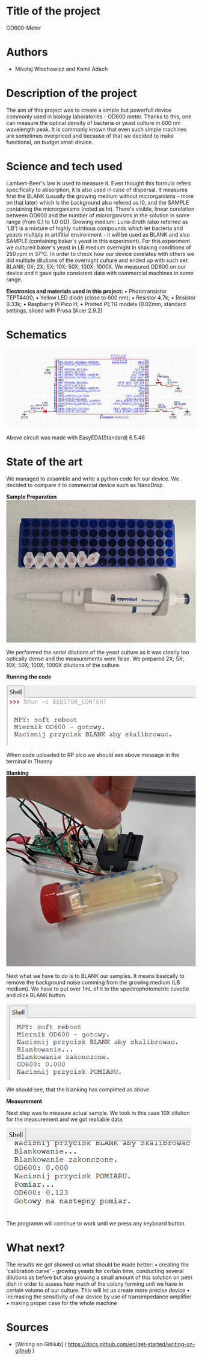 # Title of the project
OD600-Meter
# Authors 
- Mikołaj Włochowicz and Kamil Adach
# Description of the project 
The aim of this project was to create a simple but powerfull device commonly used in biology laboratories - OD600 meter. Thanks to this, one can measure the optical density of bacteria or yeast culture in 600 nm wavelength peak. It is commonly known that even such simple machines are sometimes overpriced and because of that we decided to make functional, on budget small device.
# Science and tech used 
Lambert-Beer's law is used to measure it. Even thought this formula refers specifically to absorption, it is also used in case of dispersal. It measures first the BLANK (usually the growing medium without microrganisms - more on that later) which is the background also refered as I0, and the SAMPLE containing the microrganisms (noted as In). There's visible, linear corelation between OD600 and the number of microrganisms in the solution in some range (from 0.1 to 1.0 OD).
Growing medium: Luria-Broth (also referred as 'LB') is a mixture of highly nutritious compounds which let bacteria and yeasts multiply in artifitial environment - it will be used as BLANK and also SAMPLE (containing baker's yeast in this experiment).
For this experiment we cultured baker's yeast in LB medium overnight in shaking conditions of 250 rpm in 37°C. In order to check how our device corelates with others we did multiple dilutions of the overnight culture and ended up with such set: BLANK; 0X; 2X; 5X; 10X; 50X; 100X; 1000X. We measured OD600 on our device and it gave quite consistent data with commercial machines in some range.

**Electronics and materials used in this project:**
• Phototransistor TEPT4400;
• Yellow LED diode (close to 600 nm);
• Resistor 4.7k;
• Resistor 0.33k;
• Raspberry Pi Pico H;
• Printed PETG models (0.02mm, standard settings, sliced with Prusa Slicer 2.9.2)


# Schematics
![image alt](https://github.com/ComplexityGarage/MiernikOD600/blob/c2271b6e090f62f1f22ae288c984c10fa618f300/circuit.png)

Above circuit was made with EasyEDA(Standard) 6.5.46
  
# State of the art 
We managed to assamble and write a python code for our device. We decided to compare it to commercial device such as NanoDrop.

**Sample Preparation**
![image alt](https://github.com/ComplexityGarage/MiernikOD600/blob/09559a8f9322399dd1d7a77e15746ecab1343805/sample%20preparation.jpg)


We performed the serial dilutions of the yeast culture as it was clearly too optically dense and the measurements were false. We prepared 2X; 5X; 10X; 50X; 100X; 1000X dilutions of the culture.

**Running the code**


![image alt](https://github.com/ComplexityGarage/MiernikOD600/blob/09559a8f9322399dd1d7a77e15746ecab1343805/Running%20file.png)


When code uploaded to RP pico we should see above message in the terminal in Thonny

**Blanking**
![image alt](https://github.com/ComplexityGarage/MiernikOD600/blob/09559a8f9322399dd1d7a77e15746ecab1343805/Blankowanie.jpg)


Next what we have to do is to BLANK our samples. It means basically to remove the background noise comming from the growing medium (LB medium). We have to put over 1mL of it to the spectrophotometric cuvette and click BLANK button.

![image alt](https://github.com/ComplexityGarage/MiernikOD600/blob/09559a8f9322399dd1d7a77e15746ecab1343805/zblankowano.png)


We should see, that the blanking has completed as above.

**Measurement**


Next step was to measure actual sample. We took in this case 10X dilution for the measurement and we got realiable data.

![image alt](https://github.com/ComplexityGarage/MiernikOD600/blob/09559a8f9322399dd1d7a77e15746ecab1343805/pomiar_10X.png)


The programm will continue to work until we press any keyboard button.


# What next?
The results we got showed us what should be made better:
• creating the 'calibration curve' - growing yeasts for certain time, conducting several dilutions as before but also growing a small amount of this solution on petri dish in order to assess how much of the colony forming unit we have in certain volume of our culture. This will let us create more precise device
• increasing the sensitivity of our device by use of transimpedance amplifier 
• making proper case for the whole machine
# Sources 
- [Writing on GitHub] ( https://docs.github.com/en/get-started/writing-on-github ) 
